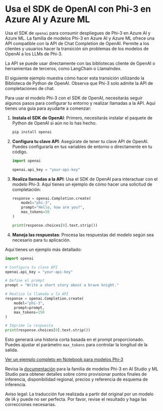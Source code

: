 # Usa el SDK de OpenAI con Phi-3 en Azure AI y Azure ML

Usa el SDK de `openai` para consumir despliegues de Phi-3 en Azure AI y Azure ML. La familia de modelos Phi-3 en Azure AI y Azure ML ofrece una API compatible con la API de Chat Completion de OpenAI. Permite a los clientes y usuarios hacer la transición sin problemas de los modelos de OpenAI a los LLMs de Phi-3.

La API se puede usar directamente con las bibliotecas cliente de OpenAI o herramientas de terceros, como LangChain o LlamaIndex.

El siguiente ejemplo muestra cómo hacer esta transición utilizando la Biblioteca de Python de OpenAI. Observa que Phi-3 solo admite la API de completaciones de chat.

Para usar el modelo Phi-3 con el SDK de OpenAI, necesitarás seguir algunos pasos para configurar tu entorno y realizar llamadas a la API. Aquí tienes una guía para ayudarte a comenzar:

1. **Instala el SDK de OpenAI**: Primero, necesitarás instalar el paquete de Python de OpenAI si aún no lo has hecho.
   ```bash
   pip install openai
   ```

2. **Configura tu clave API**: Asegúrate de tener tu clave API de OpenAI. Puedes configurarla en tus variables de entorno o directamente en tu código.
   ```python
   import openai

   openai.api_key = "your-api-key"
   ```

3. **Realiza llamadas a la API**: Usa el SDK de OpenAI para interactuar con el modelo Phi-3. Aquí tienes un ejemplo de cómo hacer una solicitud de completación:
   ```python
   response = openai.Completion.create(
       model="phi-3",
       prompt="Hello, how are you?",
       max_tokens=50
   )

   print(response.choices[0].text.strip())
   ```

4. **Maneja las respuestas**: Procesa las respuestas del modelo según sea necesario para tu aplicación.

Aquí tienes un ejemplo más detallado:
```python
import openai

# Configura tu clave API
openai.api_key = "your-api-key"

# Define el prompt
prompt = "Write a short story about a brave knight."

# Realiza la llamada a la API
response = openai.Completion.create(
    model="phi-3",
    prompt=prompt,
    max_tokens=150
)

# Imprime la respuesta
print(response.choices[0].text.strip())
```

Esto generará una historia corta basada en el prompt proporcionado. Puedes ajustar el parámetro `max_tokens` para controlar la longitud de la salida.

[Ver un ejemplo completo en Notebook para modelos Phi-3](https://github.com/Azure/azureml-examples/blob/main/sdk/python/foundation-models/phi-3/openaisdk.ipynb)

Revisa la [documentación](https://learn.microsoft.com/azure/ai-studio/how-to/deploy-models-phi-3?WT.mc_id=aiml-137032-kinfeylo) para la familia de modelos Phi-3 en AI Studio y ML Studio para obtener detalles sobre cómo provisionar puntos finales de inferencia, disponibilidad regional, precios y referencia de esquema de inferencia.

Aviso legal: La traducción fue realizada a partir del original por un modelo de IA y puede no ser perfecta. 
Por favor, revise el resultado y haga las correcciones necesarias.